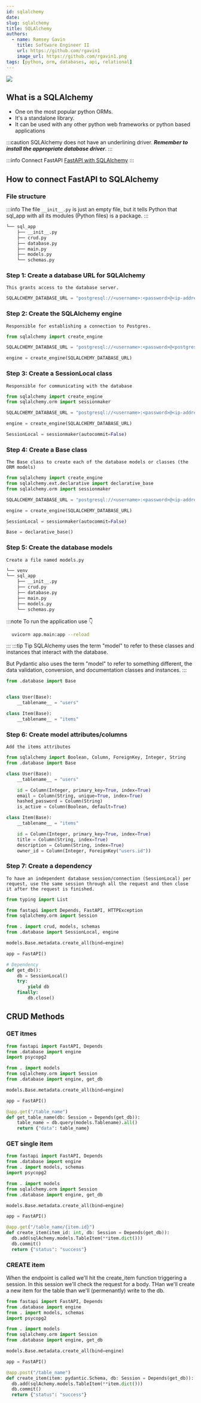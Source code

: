 ```yaml
---
id: sqlalchemy
date: 
slug: sqlalchemy
title: SQLAlchemy
authors:
  - name: Ramsey Gavin
    title: Software Engineer II
    url: https://github.com/rgavin1
    image_url: https://github.com/rgavin1.png
tags: [python, orm, databases, api, relational]
---
```



![](https://www.tutorialspoint.com/turbogears/images/sql.jpg)

## What is a SQLAlchemy

- One on the most popular python ORMs.
- It's a standalone library.
- It can be used with any other python web frameworks or python based applications

:::caution
SQLAlchemy does not have an underlining driver. ***Remember to install the appropriate database driver***.
:::

:::info Connect FastAPI
[FastAPI with SQLAlchemy](https://fastapi.tiangolo.com/tutorial/sql-databases/#create-the-sqlalchemy-parts)
:::

## How to connect FastAPI to SQLAlchemy

### File structure

:::info
The file `__init__.py` is just an empty file, but it tells Python that sql_app with all its modules (Python files) is a package.
:::

```bash
└── sql_app
    ├── __init__.py
    ├── crud.py
    ├── database.py
    ├── main.py
    ├── models.py
    └── schemas.py
```

### Step 1: Create a database URL for SQLAlchemy
`This grants access to the database server.`

```python 
SQLALCHEMY_DATABASE_URL = "postgresql://<username>:<password>@<ip-address/hostname>/<database_name>"
```

### Step 2: Create the SQLAlchemy engine
`Responsible for establishing a connection to Postgres.`

```python {1,5} title="sql_app/main.py"
from sqlalchemy import create_engine

SQLALCHEMY_DATABASE_URL = "postgresql://<username>:<password>@<postgresserver>/<database_name>"

engine = create_engine(SQLALCHEMY_DATABASE_URL)
```

### Step 3: Create a SessionLocal class
`Responsible for communicating with the database`

```python {2,8} title="sql_app/main.py"
from sqlalchemy import create_engine
from sqlalchemy.orm import sessionmaker

SQLALCHEMY_DATABASE_URL = "postgresql://<username>:<password>@<ip-address/hostname>/<database_name>"

engine = create_engine(SQLALCHEMY_DATABASE_URL)

SessionLocal = sessionmaker(autocommit=False)
```

### Step 4:  Create a Base class
`The Base class to create each of the database models or classes (the ORM models)`

```python {2,11} title="sql_app/main.py"
from sqlalchemy import create_engine
from sqlalchemy.ext.declarative import declarative_base
from sqlalchemy.orm import sessionmaker

SQLALCHEMY_DATABASE_URL = "postgresql://<username>:<password>@<ip-address/hostname>/<database_name>"

engine = create_engine(SQLALCHEMY_DATABASE_URL)

SessionLocal = sessionmaker(autocommit=False)

Base = declarative_base()
```

### Step 5: Create the database models
  `Create a file named models.py`

```bash {6}
└── venv
└── sql_app
    ├── __init__.py
    ├── crud.py
    ├── database.py
    ├── main.py
    ├── models.py
    └── schemas.py
```

:::note To run the application use :point_down:

```bash
  uvicorn app.main:app --reload
```

:::
:::tip Tip
SQLAlchemy uses the term "model" to refer to these classes and instances that interact with the database.

But Pydantic also uses the term "model" to refer to something different, the data validation, conversion, and documentation classes and instances.
:::

```python title="sql_app/models.py"
from .database import Base


class User(Base):
    __tablename__ = "users"

class Item(Base):
    __tablename__ = "items"
```

### Step 6: Create model attributes/columns
  `Add the items attributes`

```python {1,7-10,15-18} title="sql_app/models.py"
from sqlalchemy import Boolean, Column, ForeignKey, Integer, String
from .database import Base

class User(Base):
    __tablename__ = "users"

    id = Column(Integer, primary_key=True, index=True)
    email = Column(String, unique=True, index=True)
    hashed_password = Column(String)
    is_active = Column(Boolean, default=True)

class Item(Base):
    __tablename__ = "items"

    id = Column(Integer, primary_key=True, index=True)
    title = Column(String, index=True)
    description = Column(String, index=True)
    owner_id = Column(Integer, ForeignKey("users.id"))

```

### Step 7: Create a dependency
  `To have an independent database session/connection (SessionLocal) per request, use the same session through all the request and then close it after the request is finished.`

```python {13-19} title="sql_app/main.py"
from typing import List

from fastapi import Depends, FastAPI, HTTPException
from sqlalchemy.orm import Session

from . import crud, models, schemas
from .database import SessionLocal, engine

models.Base.metadata.create_all(bind=engine)

app = FastAPI()

# Dependency
def get_db():
    db = SessionLocal()
    try:
        yield db
    finally:
        db.close()
```

## CRUD Methods
### GET itmes

```python {13-16} title="sql_app/main.py"
from fastapi import FastAPI, Depends
from .database import engine
import psycopg2

from . import models
from sqlalchemy.orm import Session
from .database import engine, get_db

models.Base.metadata.create_all(bind=engine)

app = FastAPI()

@app.get("/table_name")
def get_table_name(db: Session = Depends(get_db)):
    table_name = db.query(models.Tablename).all()
    return {"data": table_name}
```

### GET __single__ item
```python {14-18} title="sql_app/main.py"
from fastapi import FastAPI, Depends
from .database import engine
from . import models, schemas
import psycopg2

from . import models
from sqlalchemy.orm import Session
from .database import engine, get_db

models.Base.metadata.create_all(bind=engine)

app = FastAPI()

@app.get("/table_name/{item.id}")
def create_item(item_id: int, db: Session = Depends(get_db)):
  db.add(sqlAchemy.models.TableItem(**item.dict()))
  db.commit()
  return {"status": "success"}
```

### CREATE item
When the endpoint is called we'll hit the create_item function triggering a session. In this session we'll check the request for a body. THan we'll create a new item for the table than we'll (permenantly) write to the db.    

```python {14-18} title="sql_app/main.py"
from fastapi import FastAPI, Depends
from .database import engine
from . import models, schemas
import psycopg2

from . import models
from sqlalchemy.orm import Session
from .database import engine, get_db

models.Base.metadata.create_all(bind=engine)

app = FastAPI()

@app.post("/table_name")
def create_item(item: pydantic.Schema, db: Session = Depends(get_db)):
  db.add(sqlAchemy.models.TableItem(**item.dict()))
  db.commit()
  return {"status": "success"}
```

<!-- :::info Response Status Code
  Find tutorial for adding status codes to response. [Response Status Code](../../../api/python/status_codes/intro.md) 
::: -->